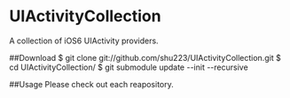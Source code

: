 UIActivityCollection
====================

A collection of iOS6 UIActivity providers.

##Download
    $ git clone git://github.com/shu223/UIActivityCollection.git
    $ cd UIActivityCollection/
    $ git submodule update --init --recursive

##Usage
Please check out each reapository.